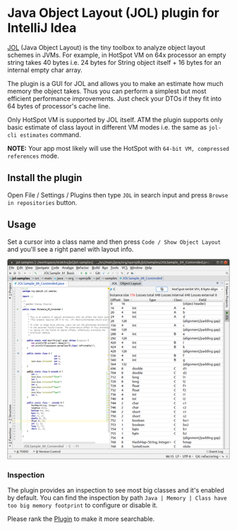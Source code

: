 # Java Object Layout (JOL) plugin for IntelliJ Idea

[JOL](https://openjdk.java.net/projects/code-tools/jol/) (Java Object Layout) is the tiny toolbox to analyze object layout schemes in JVMs.
For example, in HotSpot VM on 64x processor an empty string takes 40 bytes i.e. 24 bytes for String object itself + 16 bytes for an internal empty char array.

The plugin is a GUI for JOL and allows you to make an estimate how much memory the object takes. Thus you can perform a simplest but most efficient performance improvements. Just check your DTOs if they fit into 64 bytes of processor's cache line.
  
Only HotSpot VM is supported by JOL itself.
ATM the plugin supports only basic estimate of class layout in different VM modes i.e. the same as `jol-cli estimates` command.

**NOTE:** Your app most likely will use the HotSpot with `64-bit VM, compressed references` mode. 

## Install the plugin
Open File / Settings / Plugins  then type `JOL` in search input and press `Browse in repositories` button.

## Usage
Set a cursor into a class name and then press `Code / Show Object Layout` and you'll see a right panel with layout info.

![screenshot.png](screenshot.png)

### Inspection
The plugin provides an inspection to see most big classes and it's enabled by default.
You can find the inspection by path `Java | Memory | Class have too big memory footprint` to configure or disable it. 

Please rank the [Plugin](https://plugins.jetbrains.com/plugin/10953-java-object-layout) to make it more searchable.

